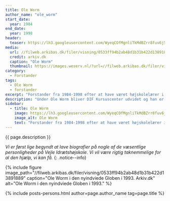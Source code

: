 ```yaml
---
title: Ole Worm
author_name: "ole_worm"
start_date:
  year: 1984
end_date:
  year: 1998
header:
  teaser: https://lh3.googleusercontent.com/WyeqCOfMgnliTkMdBZrr8fuv6j5KRZk3qt9hpxniLpX3LqmQMqX_6VivRc6VHcBr5f9rypHvtF1m1jXNP8eSCPJWa7xdQGCmcKzNY6yjMYKtCYWsrYMshk8M2K2PS7QIDDUdFSunvVQ
media:
  url: //filweb.arkibas.dk/filer/visning/0533ff94b2ab48d1b31b422d13891889
  credit: arkiv.dk
  caption: "Ole Worm"
  thumbnail: https://images.weserv.nl/?url=//filweb.arkibas.dk/filer/visning/0533ff94b2ab48d1b31b422d13891889&w=100
category:
  - Forstander
tags:
  - Ole Worm
  - forstander
excerpt: "Forstander fra 1984-1998 efter at have været højskolelærer i en lang årrække. Var bl.a. idemager bag Globen."
description: "Under Ole Worm bliver DIF Kursuscenter udvidet og han er stor fortaler for Globen, som han selv er idemager for."
sidebar:
  - title: Ole Worm
    image: https://lh3.googleusercontent.com/WyeqCOfMgnliTkMdBZrr8fuv6j5KRZk3qt9hpxniLpX3LqmQMqX_6VivRc6VHcBr5f9rypHvtF1m1jXNP8eSCPJWa7xdQGCmcKzNY6yjMYKtCYWsrYMshk8M2K2PS7QIDDUdFSunvVQ
    image_alt: Ole Worm
    text: "Forstander fra 1984-1998 efter at have været højskolelærer i en lang årrække. Var bl.a. idemager bag Globen."
---
```


{{ page.description }}

_Vi er først lige begyndt at lave biografier på nogle af de væsentlige personligheder på Vejle Idrætshøjskole. Vi vil være rigtig taknemmelige for al den hjælp, vi kan få._
{: .notice--info}

{% include figure image_path="//filweb.arkibas.dk/filer/visning/0533ff94b2ab48d1b31b422d13891889" caption="Ole Worm i den nyindviede Globen i 1993. Arkiv.dk" alt="Ole Worm i den nyindviede Globen i 1993." %}

{% include posts-persons.html author=page.author_name tag=page.title %}
